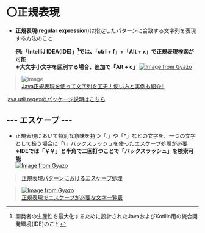 # 〇正規表現
- **正規表現**(**regular expression**)は指定したパターンに合致する文字列を表現する方法のこと

  **例:「IntelliJ IDEA(IDE)」[^1]では、「ctrl + f」+「Alt + x」で正規表現検索が可能**\
  **※大文字小文字を区別する場合、追加で「Alt + c」**
  [![Image from Gyazo](https://i.gyazo.com/a6f9de4354f4ea55d6e5a40844a7320b.png)](https://gyazo.com/a6f9de4354f4ea55d6e5a40844a7320b)
[^1]:開発者の生産性を最大化するために設計されたJavaおよびKotilin用の統合開発環境(IDE)のこと

> ![image](https://github.com/user-attachments/assets/ed302002-d494-4616-b694-5fdabe71d555)\
[Java正規表現を使って文字列を工夫！使い方と実例も紹介!!](https://workteria.forward-soft.co.jp/blog/detail/10108)

[java.util.regexのパッケージ説明はこちら](https://docs.oracle.com/javase/jp/8/docs/api/java/util/regex/package-summary.html)

## --- エスケープ ---
- 正規表現において特別な意味を持つ「.」や「*」などの文字を、一つの文字として扱う場合に「\」バックスラッシュを使ったエスケープ処理が必要\
  **※IDEでは「￥￥」と半角で二回打つことで「バックスラッシュ」を検索可能**\
  [![Image from Gyazo](https://i.gyazo.com/25d288189e04f9ab9e78fbae4695fc46.png)](https://gyazo.com/25d288189e04f9ab9e78fbae4695fc46)
>[正規表現パターンにおけるエスケープ処理](https://www.javadrive.jp/start/regex/index6.html)

>[![Image from Gyazo](https://i.gyazo.com/10856cffd188425f1307d19f88b64d0a.png)](https://gyazo.com/10856cffd188425f1307d19f88b64d0a)\
>[正規表現でエスケープが必要な文字一覧表](https://qiita.com/katsukii/items/1c1550f064b4686c04d4)
